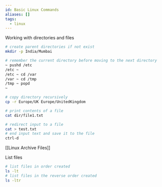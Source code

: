 ```yaml
---
id: Basic Linux Commands
aliases: []
tags:
  - linux
---
```


Working with directories and files

```bash
# create parent directories if not exist
mkdir -p India/Mumbai

# remember the current directory before moving to the next directory
~ pushd /etc
/etc ~
/etc ~ cd /var
/var ~ cd /tmp
/tmp ~ popd
~

# copy directory recursively
cp -r Europe/UK Europe/UnitedKingdom

# print contents of a file
cat dir/file1.txt

# redirect input to a file
cat > test.txt
# end input text and save it to the file
ctrl-d
```

[[Linux Archive Files]]

List files

```bash
# list files in order created
ls -lt
# list files in the reverse order created
ls -ltr
```
